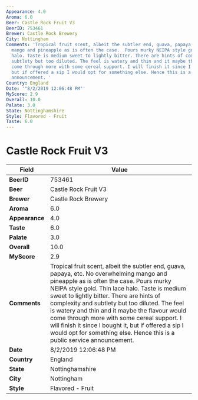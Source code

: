 ```yaml
---
Appearance: 4.0
Aroma: 6.0
Beer: Castle Rock Fruit V3
BeerID: 753461
Brewer: Castle Rock Brewery
City: Nottingham
Comments: 'Tropical fruit scent, albeit the subtler end, guava, papaya, etc. No overwhelming
  mango and pineapple as is often the case.  Pours murky NEIPA style gold. Thin lace
  halo. Taste is medium sweet to lightly bitter. There are hints of complexity and
  subtlety but too diluted. The feel is watery and thin and it maybe the flavour would
  come through more with some cereal support. I will finish it since I bought it,
  but if offered a sip I would opt for something else. Hence this is a public service
  announcement. '
Country: England
Date: '"8/2/2019 12:06:48 PM"'
MyScore: 2.9
Overall: 10.0
Palate: 3.0
State: Nottinghamshire
Style: Flavored - Fruit
Taste: 6.0
---
```


# Castle Rock Fruit V3

| Field         | Value |
|---------------|-------|
| **BeerID** | 753461 |
| **Beer** | Castle Rock Fruit V3 |
| **Brewer** | Castle Rock Brewery |
| **Aroma** | 6.0 |
| **Appearance** | 4.0 |
| **Taste** | 6.0 |
| **Palate** | 3.0 |
| **Overall** | 10.0 |
| **MyScore** | 2.9 |
| **Comments** | Tropical fruit scent, albeit the subtler end, guava, papaya, etc. No overwhelming mango and pineapple as is often the case.  Pours murky NEIPA style gold. Thin lace halo. Taste is medium sweet to lightly bitter. There are hints of complexity and subtlety but too diluted. The feel is watery and thin and it maybe the flavour would come through more with some cereal support. I will finish it since I bought it, but if offered a sip I would opt for something else. Hence this is a public service announcement.  |
| **Date** | 8/2/2019 12:06:48 PM |
| **Country** | England |
| **State** | Nottinghamshire |
| **City** | Nottingham |
| **Style** | Flavored - Fruit |
